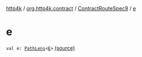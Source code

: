[http4k](../../index.md) / [org.http4k.contract](../index.md) / [ContractRouteSpec9](index.md) / [e](./e.md)

# e

`val e: `[`PathLens`](../../org.http4k.lens/-path-lens/index.md)`<`[`E`](-binder/index.md#E)`>` [(source)](https://github.com/http4k/http4k/blob/master/http4k-contract/src/main/kotlin/org/http4k/contract/routeSpec.kt#L172)